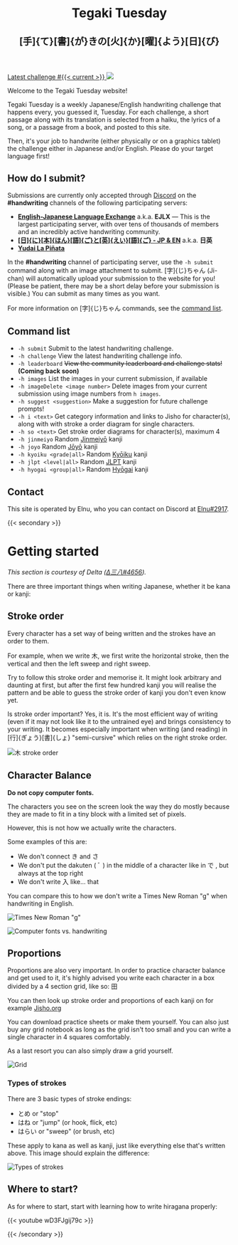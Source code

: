 ---
---

<header style="text-align: center">
	<h1>Tegaki Tuesday</h1>
	<h2 class="gray">[手]{て}[書]{が}きの[火]{か}[曜]{よう}[日]{び}</h2>
</header>

<p class="action-button">
	<a href="/{{< current >}}">
		<span>Latest challenge #{{< current >}} <i class="fa-solid fa-circle-arrow-right"></i></span>
		<img src="/mascot-avatar.png">
	</a>
</p>

Welcome to the Tegaki Tuesday website!

Tegaki Tuesday is a weekly Japanese/English handwriting challenge that happens every, you guessed it, Tuesday. For each challenge, a short passage along with its translation is selected from a haiku, the lyrics of a song, or a passage from a book, and posted to this site.

Then, it's your job to handwrite (either physically or on a graphics tablet) the challenge either in Japanese and/or English. Please do your target language first!

## How do I submit?

Submissions are currently only accepted through [Discord](https://discord.com/) on the **#handwriting** channels of the following participating servers:

- **[English-Japanese Language Exchange](https://discord.gg/japanese)** a.k.a. **EJLX** — This is the largest participating server, with over tens of thousands of members and an incredibly active handwriting community.
- **[[日]{に}[本]{ほん}[語]{ご}と[英]{えい}[語]{ご} - JP & EN](https://discord.gg/2Tf75M9)** a.k.a. **日英**
- **[Yudai La Piñata](https://discord.gg/5e5je2PXeq)**

In the **#handwriting** channel of participating server, use the `-h submit` command along with an image attachment to submit. [字]{じ}ちゃん (Ji-chan) will automatically upload your submission to the website for you! (Please be patient, there may be a short delay before your submission is visible.) You can submit as many times as you want.

For more information on [字]{じ}ちゃん commands, see the [command list](#command-list).

## Command list

- `-h submit` Submit to the latest handwriting challenge.
- `-h challenge` View the latest handwriting challenge info.
- `-h leaderboard` ~~View the community leaderboard and challenge stats!~~ **(Coming back soon)**
- `-h images` List the images in your current submission, if available
- `-h imageDelete <image number>` Delete images from your current submission using image numbers from `h images`.
- `-h suggest <suggestion>` Make a suggestion for future challenge prompts!
- `-h i <text>` Get category information and links to Jisho for character(s), along with with stroke a order diagram for single characters.
- `-h so <text>` Get stroke order diagrams for character(s), maximum 4
- `-h jinmeiyo` Random [Jinmeiyō](https://en.wikipedia.org/wiki/Jinmeiyō_kanji) kanji
- `-h joyo` Random [Jōyō](https://en.wikipedia.org/wiki/Jōyō_kanji) kanji
- `-h kyoiku <grade|all>` Random [Kyōiku](https://en.wikipedia.org/wiki/Kyōiku_kanji) kanji
- `-h jlpt <level|all>` Random [<abbr title="Japanese-Language Proficiency Test">JLPT</abbr>](https://en.wikipedia.org/wiki/Japanese-Language_Proficiency_Test) kanji
- `-h hyogai <group|all>` Random [Hyōgai](https://en.wikipedia.org/wiki/Hyōgai_kanji) kanji

## Contact

This site is operated by Elnu, who you can contact on Discord at [Elnu#2917](https://discord.com/users/441283734214279178).

{{< secondary >}}

# Getting started

*This section is courtesy of Delta ([Δ三八#4656](https://discord.com/users/200401434137722881)).*

There are three important things when writing Japanese, whether it be kana or kanji:

## Stroke order

Every character has a set way of being written and the strokes have an order to them.

For example, when we write 木, we first write the horizontal stroke, then the vertical and then the left sweep and right sweep.

Try to follow this stroke order and memorise it. It might look arbitrary and daunting at first, but after the first few hundred kanji you will realise the pattern and be able to guess the stroke order of kanji you don't even know yet.

Is stroke order important? Yes, it is. It's the most efficient way of writing (even if it may not look like it to the untrained eye) and brings consistency to your writing. It becomes especially important when writing (and reading) in [行]{ぎょう}[書]{しょ} "semi-cursive" which relies on the right stroke order. 

![木 stroke order](/tree.png)

## Character Balance

**Do not copy computer fonts.**

The characters you see on the screen look the way they do mostly because they are made to fit in a tiny block with a limited set of pixels. 

However, this is not how we actually write the characters.

Some examples of this are:

- We don't connect き and さ
- We don't put the dakuten ( ﾞ ) in the middle of a character like in で , but always at the top right
- We don't write 入 like... that

You can compare this to how we don't write a Times New Roman "g" when handwriting in English.

![Times New Roman "g"](/g.png)

![Computer fonts vs. handwriting](/computer-fonts.png)

## Proportions

Proportions are also very important. In order to practice character balance and get used to it, it's highly advised you write each character in a box divided by a 4 section grid, like so: 田

You can then look up stroke order and proportions of each kanji on for example [Jisho.org](https://jisho.org/)

You can download practice sheets or make them yourself. You can also just buy any grid notebook as long as the grid isn't too small and you can write a single character in 4 squares comfortably.

As a last resort you can also simply draw a grid yourself. 

![Grid](/grid.png)

### Types of strokes

There are 3 basic types of stroke endings:

- とめ or "stop"
- はね or "jump" (or hook, flick, etc)
- はらい or "sweep" (or brush, etc)

These apply to kana as well as kanji, just like everything else that's written above.
This image should explain the difference:

![Types of strokes](/types-of-strokes.png)

## Where to start?

As for where to start, start with learning how to write hiragana properly:

{{< youtube wD3FJgij79c >}}

{{< /secondary >}}
